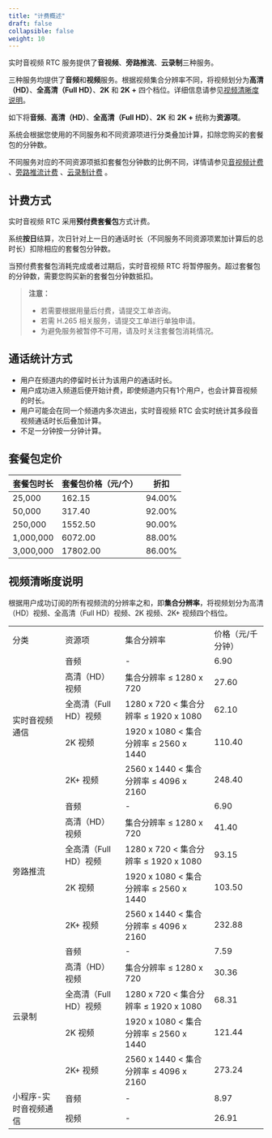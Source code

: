```yaml
---
title: "计费概述"
draft: false
collapsible: false
weight: 10
---
```


实时音视频 RTC 服务提供了**音视频**、**旁路推流**、**云录制**三种服务。

三种服务均提供了**音频**和**视频**服务。根据视频集合分辨率不同，将视频划分为**高清（HD）**、**全高清（Full HD）**、**2K** 和 **2K +** 四个档位。详细信息请参见[视频清晰度说明](#视频清晰度说明)。

如下将**音频**、**高清（HD）**、**全高清（Full HD）**、**2K** 和 **2K +** 统称为**资源项**。

系统会根据您使用的不同服务和不同资源项进行分类叠加计算，扣除您购买的套餐包的分钟数。

不同服务对应的不同资源项抵扣套餐包分钟数的比例不同，详情请参见[音视频计费](../20_videocall_billing#抵扣套餐包分钟数比例) 、[旁路推流计费](../30_bypass_billing#抵扣套餐包分钟数比例) 、[云录制计费](../40_record_billing#抵扣套餐包分钟数比例) 。

## 计费方式

实时音视频 RTC 采用**预付费套餐包**方式计费。

系统**按日**结算，次日针对上一日的通话时长（不同服务不同资源项累加计算后的总时长）扣除相应的套餐包分钟数。

当预付费套餐包消耗完成或者过期后，实时音视频 RTC 将暂停服务。超过套餐包的分钟数，需要您购买新的套餐包分钟数抵扣。

> **注意：**
>
> - 若需要根据用量后付费，请提交工单咨询。
> - 若需 H.265 相关服务，请提交工单进行单独申请。
> - 为避免服务被暂停不可用，请及时关注套餐包消耗情况。

## 通话统计方式

- 用户在频道内的停留时长计为该用户的通话时长。
- 用户成功进入频道后便开始计费，即使频道内只有1个用户，也会计算音视频的时长。
- 用户可能会在同一个频道内多次进出，实时音视频 RTC 会实时统计其多段音视频通话时长后叠加计算。
- 不足一分钟按一分钟计算。

## 套餐包定价

| 套餐包时长 | 套餐包价格（元/个） | 折扣   |
| ---------- | ------------------- | ------ |
| 25,000     | 162.15              | 94.00% |
| 50,000     | 317.40              | 92.00% |
| 250,000    | 1552.50             | 90.00% |
| 1,000,000  | 6072.00             | 88.00% |
| 3,000,000  | 17802.00            | 86.00% |

## 视频清晰度说明

根据用户成功订阅的所有视频流的分辨率之和，即**集合分辨率**，将视频划分为高清（HD）视频、全高清（Full HD）视频、2K 视频、2K+ 视频四个档位。

<table>
  <tr>
    <td>分类</td>
    <td>资源项</td>
    <td>集合分辨率</td>
    <td>价格（元/千分钟）</td>
  </tr>
  <tr>
    <td rowspan ="5">实时音视频通信</td>
    <td>音频</td>
    <td>-</td>
    <td>6.90</td>
  </tr>
   <tr>
    <td>高清（HD）视频</td>
    <td>集合分辨率 ≤ 1280 x 720</td>
    <td>27.60</td>
  </tr>
   <tr>
    <td>全高清（Full HD）视频</td>
    <td>1280 x 720 < 集合分辨率 ≤ 1920 x 1080</td>
    <td>62.10</td>
  </tr>
   <tr>
    <td>2K 视频</td>
    <td>1920 x 1080 < 集合分辨率 ≤ 2560 x 1440</td>
    <td>110.40</td>
  </tr>
   <tr>
    <td>2K+ 视频</td>
    <td>2560 x 1440 < 集合分辨率 ≤ 4096 x 2160</td>
    <td>248.40</td>
  </tr>
  <tr>
    <td rowspan ="5">旁路推流</td>
    <td>音频</td>
    <td>-</td>
    <td>6.90</td>
  </tr>
   <tr>
    <td>高清（HD）视频</td>
    <td>集合分辨率 ≤ 1280 x 720</td>
    <td>41.40</td>
  </tr>
   <tr>
    <td>全高清（Full HD）视频</td>
    <td>1280 x 720 < 集合分辨率 ≤ 1920 x 1080</td>
    <td>93.15</td>
  </tr>
   <tr>
    <td>2K 视频</td>
    <td>1920 x 1080 < 集合分辨率 ≤ 2560 x 1440</td>
    <td>103.50</td>
  </tr>
   <tr>
    <td>2K+ 视频</td>
    <td>2560 x 1440 < 集合分辨率 ≤ 4096 x 2160</td>
    <td>232.88</td>
  </tr>
   <tr>
  <td rowspan ="5">云录制</td>
    <td>音频</td>
    <td>-</td>
    <td>7.59</td>
  </tr>
   <tr>
    <td>高清（HD）视频</td>
    <td>集合分辨率 ≤ 1280 x 720</td>
    <td>30.36</td>
  </tr>
   <tr>
    <td>全高清（Full HD）视频</td>
    <td>1280 x 720 < 集合分辨率 ≤ 1920 x 1080</td>
    <td>68.31</td>
  </tr>
   <tr>
    <td>2K 视频</td>
    <td>1920 x 1080 < 集合分辨率 ≤ 2560 x 1440</td>
    <td>121.44</td>
  </tr>
   <tr>
    <td>2K+ 视频</td>
    <td>2560 x 1440 < 集合分辨率 ≤ 4096 x 2160</td>
    <td>273.24</td>
  </tr>
  <td rowspan ="5">小程序-实时音视频通信</td>
    <td>音频</td>
    <td>-</td>
    <td>8.97</td>
  </tr>
   <tr>
    <td>视频</td>
    <td>-</td>
    <td>26.91</td>
  </tr>
</table>
